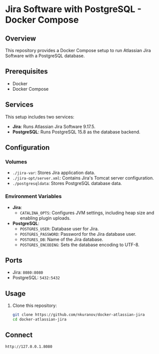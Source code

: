 # Jira Software with PostgreSQL - Docker Compose

## Overview
This repository provides a Docker Compose setup to run Atlassian Jira Software with a PostgreSQL database.

## Prerequisites
- Docker
- Docker Compose

## Services
This setup includes two services:
- **Jira**: Runs Atlassian Jira Software 9.17.5.
- **PostgreSQL**: Runs PostgreSQL 15.8 as the database backend.

## Configuration
### Volumes
- `./jira-var`: Stores Jira application data.
- `./jira-opt/server.xml`: Contains Jira's Tomcat server configuration.
- `./postgresqldata`: Stores PostgreSQL database data.

### Environment Variables
- **Jira**:
  - `CATALINA_OPTS`: Configures JVM settings, including heap size and enabling plugin uploads.
- **PostgreSQL**:
  - `POSTGRES_USER`: Database user for Jira.
  - `POSTGRES_PASSWORD`: Password for the Jira database user.
  - `POSTGRES_DB`: Name of the Jira database.
  - `POSTGRES_ENCODING`: Sets the database encoding to UTF-8.

## Ports
- Jira: `8080:8080`
- PostgreSQL: `5432:5432`

## Usage
1. Clone this repository:
   ```sh
   git clone https://github.com/nkuranov/docker-atlassian-jira
   cd docker-atlassian-jira

## Connect
   ```sh
   http://127.0.0.1.8080
